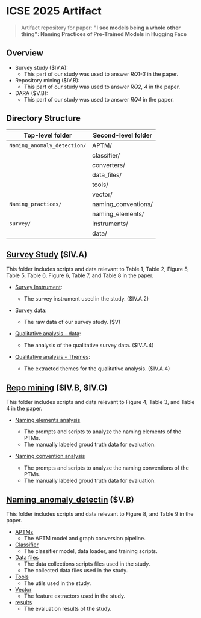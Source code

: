 # ICSE 2025 Artifact

> Artifact repository for paper: **"I see models being a whole other thing": Naming Practices of Pre-Trained Models in Hugging Face**

## Overview


- Survey study ($IV.A):
  - This part of our study was used to answer *RQ1-3* in the paper.
- Repository mining ($IV.B): 
  - This part of our study was used to answer *RQ2, 4* in the paper.
- DARA ($V.B):
  - This part of our study was used to answer *RQ4* in the paper.


## Directory Structure
| Top-level folder            | Second-level folder      |
|-----------------------------|--------------------------|
| `Naming_anomaly_detection/` | APTM/                  |
|                             | classifier/            |
|                             | converters/            |
|                             | data_files/            |
|                             | tools/                 |
|                             | vector/                |
| `Naming_practices/`         | naming_conventions/    |
|                             | naming_elements/       |
| `survey/`                   | Instruments/           |
|                             | data/                  |


## [Survey Study](/survey) ($IV.A)
This folder includes scripts and data relevant to Table 1, Table 2, Figure 5, Table 5, Table 6, Figure 6, Table 7, and Table 8 in the paper.


- [Survey Instrument](/survey/Instruments/Survey%20Instrument.pdf): 
  - The survey instrument used in the study. ($IV.A.2)

- [Survey data](/survey/data/survey_data.xlsx): 
  - The raw data of our survey study. ($V)
  
- [Qualitative analysis - data](/survey/data/Survey%20Analysis.xlsx): 
  - The analysis of the qualitative survey data. ($IV.A.4)

- [Qualitative analysis - Themes](/survey/Instruments/PTMVsTraditionalNaming-Themes-v1.docx.pdf): 
  - The extracted themes for the qualitative analysis. ($IV.A.4)

## [Repo mining](/Naming_practices) ($IV.B, $IV.C)
This folder includes scripts and data relevant to Figure 4, Table 3, and Table 4 in the paper.

- [Naming elements analysis](/naming_elements)
  - The prompts and scripts to analyze the naming elements of the PTMs.
  - The manually labeled groud truth data for evaluation.

- [Naming convention analysis](/naming_conventions)
  - The prompts and scripts to analyze the naming conventions of the PTMs.
  - The manually labeled groud truth data for evaluation.

## [Naming_anomaly_detectin](/Naming_anomaly_detection) ($V.B)
This folder includes scripts and data relevant to Figure 8, and Table 9 in the paper.


- [APTMs](/Naming_anomaly_detection/APTM)
  - The APTM model and graph conversion pipeline.
- [Classifier](/Naming_anomaly_detection/classifier)
  - The classifier model, data loader, and training scripts.
- [Data files](/Naming_anomaly_detection/data_files)
  - The data collections scripts files used in the study.
  - The collected data files used in the study.
- [Tools](/Naming_anomaly_detection/tools)
  - The utils used in the study.
- [Vector](/Naming_anomaly_detection/vector)
  - The feature extractors used in the study.
- [results](/Naming_anomaly_detection/results)
  - The evaluation results of the study.


